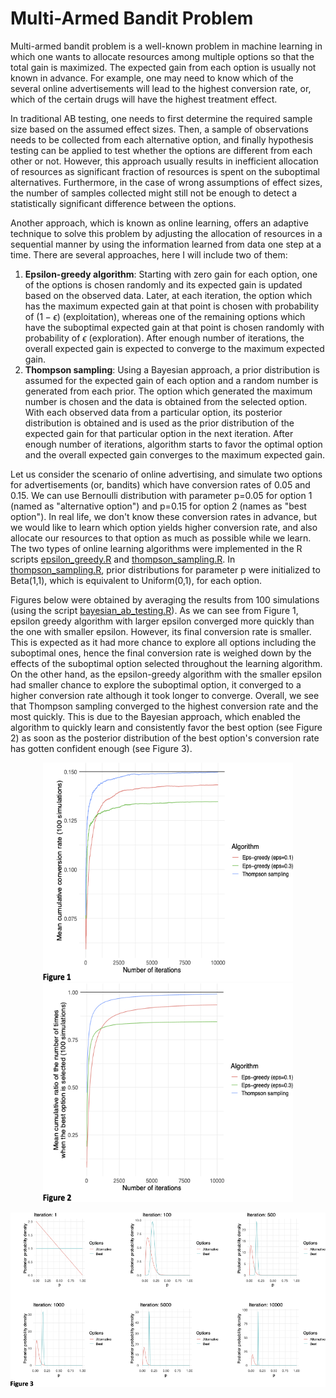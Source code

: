# Multi-Armed Bandit Problem

Multi-armed bandit problem is a well-known problem in machine learning in which one wants to allocate resources among multiple options so that the total gain is maximized. The expected gain from each option is usually not known in advance. For example, one may need to know which of the several online advertisements will lead to the highest conversion rate, or, which of the certain drugs will have the highest treatment effect. 

In traditional AB testing, one needs to first determine the required sample size based on the assumed effect sizes. Then, a sample of observations needs to be collected from each alternative option, and finally hypothesis testing can be applied to test whether the options are different from each other or not. However, this approach usually results in inefficient allocation of resources as significant fraction of resources is spent on the suboptimal alternatives. Furthermore, in the case of wrong assumptions of effect sizes, the number of samples collected might still not be enough to detect a statistically significant difference between the options.

Another approach, which is known as online learning, offers an adaptive technique to solve this problem by adjusting the allocation of resources in a sequential manner by using the information learned from data one step at a time. There are several approaches, here I will include two of them:

1) __Epsilon-greedy algorithm__: Starting with zero gain for each option, one of the options is chosen randomly and its expected gain is updated based on the observed data. Later, at each iteration, the option which has the maximum expected gain at that point is chosen with probability of ($1 - \epsilon$) (exploitation), whereas one of the remaining options which have the suboptimal expected gain at that point is chosen randomly with probability of $\epsilon$ (exploration). After enough number of iterations, the overall expected gain is expected to converge to the maximum expected gain.
2) __Thompson sampling__: Using a Bayesian approach, a prior distribution is assumed for the expected gain of each option and a random number is generated from each prior. The option which generated the maximum number is chosen and the data is obtained from the selected option. With each observed data from a particular option, its posterior distribution is obtained and is used as the prior distribution of the expected gain for that particular option in the next iteration. After enough number of iterations, algorithm starts to favor the optimal option and the overall expected gain converges to the maximum expected gain. 

Let us consider the scenario of online advertising, and simulate two options for advertisements (or, bandits) which have conversion rates of 0.05 and 0.15. We can use Bernoulli distribution with parameter p=0.05 for option 1 (named as "alternative option") and p=0.15 for option 2 (names as "best option").
In real life, we don't know these conversion rates in advance, but we would like to learn which option yields higher conversion rate, and also allocate our resources to that option as much as possible while we learn. The two types of online learning algorithms were implemented in the R scripts [epsilon_greedy.R](https://github.com/topahande/multi-armed-bandit/blob/main/epsilon_greedy.R) and [thompson_sampling.R](https://github.com/topahande/multi-armed-bandit/blob/main/thompson_sampling.R). In [thompson_sampling.R](https://github.com/topahande/multi-armed-bandit/blob/main/thompson_sampling.R), prior distributions for parameter p were initialized to Beta(1,1), which is equivalent to Uniform(0,1), for each option.

Figures below were obtained by averaging the results from 100 simulations (using the script [bayesian_ab_testing.R](https://github.com/topahande/multi-armed-bandit/blob/main/bayesian_ab_testing.R)). As we can see from Figure 1, epsilon greedy algorithm with larger epsilon converged more quickly than the one with smaller epsilon. However, its final conversion rate is smaller. This is expected as it had more chance to explore all options including the suboptimal ones, hence the final conversion rate is weighed down by the effects of the suboptimal option selected throughout the learning algorithm. On the other hand, as the epsilon-greedy algorithm with the smaller epsilon had smaller chance to explore the suboptimal option, it converged to a higher conversion rate although it took longer to converge. Overall, we see that Thompson sampling converged to the highest conversion rate and the most quickly. This is due to the Bayesian approach, which enabled the algorithm to quickly learn and consistently favor the best option (see Figure 2) as soon as the posterior distribution of the best option's conversion rate has gotten confident enough (see Figure 3).
<p align="center">
<img src="figure_1.png" width="400" height="350">
<img src="figure_2.png" width="400" height="350">
</p>

<p align="center">
<img src="figure_3.png" width="804">
</p>
